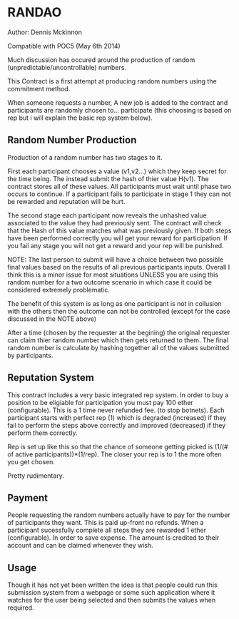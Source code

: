 RANDAO
=================
Author: Dennis Mckinnon

Compatible with POC5 (May 6th 2014)

Much discussion has occured around the production of random (unpredictable/uncontrollable) numbers.

This Contract is a first attempt at producing random numbers using the commitment method.

When someone requests a number, A new job is added to the contract and participants are randomly chosen to... participate (this choosing is based on rep but i will explain the basic rep system below). 

Random Number Production
---------------------------------------
Production of a random number has two stages to it.

First each participant chooses a value (v1,v2...) which they keep secret for the time being. The instead submit the hash of thier value H(v1). The contract stores all of these values. All participants must wait until phase two occurs to continue. If a participant fails to participate in stage 1 they can not be rewarded and reputation will be hurt.

The second stage each participant now reveals the unhashed value associated to the value they had previously sent. The contract will check that the Hash of this value matches what was previously given. If both steps have been performed correctly you will get your reward for participation. If you fail any stage you will not get a reward and your rep will be punished.

NOTE: The last person to submit will have a choice between two possible final values based on the results of all previous participants inputs. Overall I think this is a minor issue for most situations UNLESS you are using this random number for a two outcome scenario in which case it could be considered extremely problematic.

The benefit of this system is as long as one participant is not in collusion with the others then the outcome can not be controlled (except for the case discussed in the NOTE above)

After a time (chosen by the requester at the begining) the original requester can claim thier random number which then gets returned to them. The final random number is calculate by hashing together all of the values submitted by participants.

Reputation System
------------------------------------------------------- 
This contract includes a very basic integrated rep system. In order to buy a position to be eligiable for participation you must pay 100 ether (configurable). This is a 1 time never refunded fee. (to stop botnets). Each participant starts with perfect rep (1) which is degraded (increased) if they fail to perform the steps above correctly and improved (decreased) if they perform them correctly.

Rep is set up like this so that the chance of someone getting picked is (1/(# of active participants))*(1/rep). The closer your rep is to 1 the more often you get chosen.

Pretty rudimentary.

Payment
--------------------------------------------------------
People requesting the random numbers actually have to pay for the number of participants they want. This is paid up-front no refunds. When a participant sucessfully complete all steps they are rewarded 1 ether (configurable). In order to save expense. The amount is credited to their account and can be claimed whenever they wish.

Usage
----------------------------------------------------------
Though it has not yet been written the idea is that people could run this submission system from a webpage or some such application where it watches for the user being selected and then submits the values when required.



